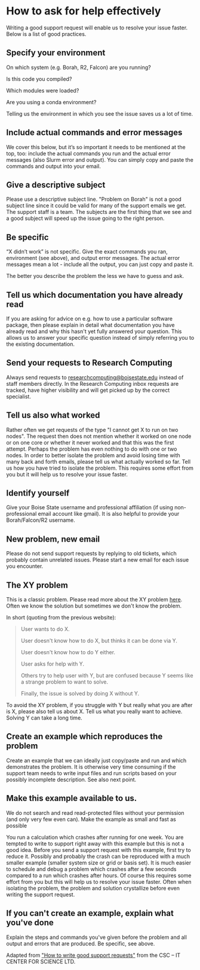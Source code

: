 # How to ask for help effectively

Writing a good support request will enable us to resolve your issue faster.
Below is a list of good practices.

## Specify your environment

On which system (e.g. Borah, R2, Falcon) are you running?  

Is this code you compiled? 

Which modules were loaded? 

Are you using a conda environment?

Telling us the environment in which you see the issue saves us a lot of time.

## Include actual commands and error messages

We cover this below, but it’s so important it needs to be mentioned at the top, too: include the actual commands you run and the actual error messages (also Slurm error and output).
You can simply copy and paste the commands and output into your email.

## Give a descriptive subject

Please use a descriptive subject line.
"Problem on Borah" is not a good subject line since it could be valid for many of the support emails we get.
The support staff is a team.
The subjects are the first thing that we see and a good subject will speed up the issue going to the right person.

## Be specific

“X didn’t work” is not specific.
Give the exact commands you ran, environment (see above), and output error messages.
The actual error messages mean a lot - include all the output, you can just copy and paste it.

The better you describe the problem the less we have to guess and ask.

## Tell us which documentation you have already read

If you are asking for advice on e.g. how to use a particular software package, then please explain in detail what documentation you have already read and why this hasn't yet fully answered your question.
This allows us to answer your specific question instead of simply referring you to the existing documentation.

## Send your requests to Research Computing 

Always send requests to [researchcomputing@boisestate.edu](mailto:researchcomputing@boisestate.edu) instead of staff members directly.
In the Research Computing inbox requests are tracked, have higher visibility and will get picked up by the correct specialist.

## Tell us also what worked

Rather often we get requests of the type "I cannot get X to run on two nodes".
The request then does not mention whether it worked on one node or on one core or whether it never worked and that this was the first attempt.
Perhaps the problem has even nothing to do with one or two nodes.
In order to better isolate the problem and avoid losing time with many back and forth emails, please tell us what actually worked so far.
Tell us how you have tried to isolate the problem.
This requires some effort from you but it will help us to resolve your issue faster.

## Identify yourself

Give your Boise State username and professional affiliation (if using non-professional email account like gmail).
It is also helpful to provide your Borah/Falcon/R2 username.

## New problem, new email

Please do not send support requests by replying to old tickets, which probably contain unrelated issues. 
Please start a new email for each issue you encounter.

## The XY problem

This is a classic problem.
Please read more about the XY problem [here](https://xyproblem.info/).
Often we know the solution but sometimes we don't know the problem.

In short (quoting from the previous website):

> User wants to do X.
>
> User doesn't know how to do X, but thinks it can be done via Y.
>
> User doesn't know how to do Y either.
>
> User asks for help with Y.
>
> Others try to help user with Y, but are confused because Y seems like a strange problem to want to solve.
>
> Finally, the issue is solved by doing X without Y.

To avoid the XY problem, if you struggle with Y but really what you are after is X, please also tell us about X.
Tell us what you really want to achieve.
Solving Y can take a long time.

## Create an example which reproduces the problem

Create an example that we can ideally just copy/paste and run and which demonstrates the problem.
It is otherwise very time consuming if the support team needs to write input files and run scripts based on your possibly incomplete description.
See also next point.

## Make this example available to us.

We do not search and read read-protected files without your permission (and only very few even can).
Make the example as small and fast as possible

You run a calculation which crashes after running for one week.
You are tempted to write to support right away with this example but this is not a good idea.
Before you send a support request with this example, first try to reduce it.
Possibly and probably the crash can be reproduced with a much smaller example (smaller system size or grid or basis set).
It is much easier to schedule and debug a problem which crashes after a few seconds compared to a run which crashes after hours.
Of course this requires some effort from you but this will help us to resolve your issue faster.
Often when isolating the problem, the problem and solution crystallize before even writing the support request.

## If you can't create an example, explain what you've done

Explain the steps and commands you've given before the problem and all output and errors that are produced.
Be specific, see above.

Adapted from ["How to write good support requests"](https://docs.csc.fi/support/support-howto) from the CSC – IT CENTER FOR SCIENCE LTD.
